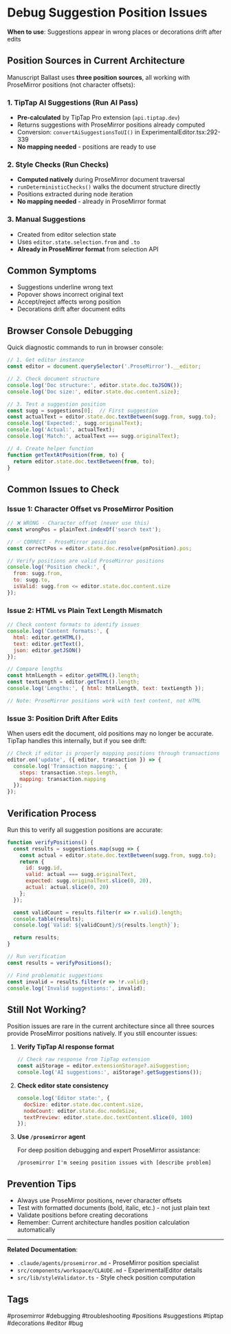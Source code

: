 # Debug Suggestion Position Issues

**When to use**: Suggestions appear in wrong places or decorations drift after edits

## Position Sources in Current Architecture

Manuscript Ballast uses **three position sources**, all working with ProseMirror positions (not character offsets):

### 1. TipTap AI Suggestions (Run AI Pass)
- **Pre-calculated** by TipTap Pro extension (`api.tiptap.dev`)
- Returns suggestions with ProseMirror positions already computed
- Conversion: `convertAiSuggestionsToUI()` in ExperimentalEditor.tsx:292-339
- **No mapping needed** - positions are ready to use

### 2. Style Checks (Run Checks)
- **Computed natively** during ProseMirror document traversal
- `runDeterministicChecks()` walks the document structure directly
- Positions extracted during node iteration
- **No mapping needed** - already in ProseMirror format

### 3. Manual Suggestions
- Created from editor selection state
- Uses `editor.state.selection.from` and `.to`
- **Already in ProseMirror format** from selection API

## Common Symptoms

- Suggestions underline wrong text
- Popover shows incorrect original text
- Accept/reject affects wrong position
- Decorations drift after document edits

## Browser Console Debugging

Quick diagnostic commands to run in browser console:

```javascript
// 1. Get editor instance
const editor = document.querySelector('.ProseMirror').__editor;

// 2. Check document structure
console.log('Doc structure:', editor.state.doc.toJSON());
console.log('Doc size:', editor.state.doc.content.size);

// 3. Test a suggestion position
const sugg = suggestions[0];  // First suggestion
const actualText = editor.state.doc.textBetween(sugg.from, sugg.to);
console.log('Expected:', sugg.originalText);
console.log('Actual:', actualText);
console.log('Match:', actualText === sugg.originalText);

// 4. Create helper function
function getTextAtPosition(from, to) {
  return editor.state.doc.textBetween(from, to);
}
```

## Common Issues to Check

### Issue 1: Character Offset vs ProseMirror Position

```javascript
// ❌ WRONG - Character offset (never use this)
const wrongPos = plainText.indexOf('search text');

// ✅ CORRECT - ProseMirror position
const correctPos = editor.state.doc.resolve(pmPosition).pos;

// Verify positions are valid ProseMirror positions
console.log('Position check:', {
  from: sugg.from,
  to: sugg.to,
  isValid: sugg.from <= editor.state.doc.content.size
});
```

### Issue 2: HTML vs Plain Text Length Mismatch

```javascript
// Check content formats to identify issues
console.log('Content formats:', {
  html: editor.getHTML(),
  text: editor.getText(),
  json: editor.getJSON()
});

// Compare lengths
const htmlLength = editor.getHTML().length;
const textLength = editor.getText().length;
console.log('Lengths:', { html: htmlLength, text: textLength });

// Note: ProseMirror positions work with text content, not HTML
```

### Issue 3: Position Drift After Edits

When users edit the document, old positions may no longer be accurate. TipTap handles this internally, but if you see drift:

```javascript
// Check if editor is properly mapping positions through transactions
editor.on('update', ({ editor, transaction }) => {
  console.log('Transaction mapping:', {
    steps: transaction.steps.length,
    mapping: transaction.mapping
  });
});
```

## Verification Process

Run this to verify all suggestion positions are accurate:

```javascript
function verifyPositions() {
  const results = suggestions.map(sugg => {
    const actual = editor.state.doc.textBetween(sugg.from, sugg.to);
    return {
      id: sugg.id,
      valid: actual === sugg.originalText,
      expected: sugg.originalText.slice(0, 20),
      actual: actual.slice(0, 20)
    };
  });

  const validCount = results.filter(r => r.valid).length;
  console.table(results);
  console.log(`Valid: ${validCount}/${results.length}`);

  return results;
}

// Run verification
const results = verifyPositions();

// Find problematic suggestions
const invalid = results.filter(r => !r.valid);
console.log('Invalid suggestions:', invalid);
```

## Still Not Working?

Position issues are rare in the current architecture since all three sources provide ProseMirror positions natively. If you still encounter issues:

1. **Verify TipTap AI response format**
   ```javascript
   // Check raw response from TipTap extension
   const aiStorage = editor.extensionStorage?.aiSuggestion;
   console.log('AI suggestions:', aiStorage?.getSuggestions());
   ```

2. **Check editor state consistency**
   ```javascript
   console.log('Editor state:', {
     docSize: editor.state.doc.content.size,
     nodeCount: editor.state.doc.nodeSize,
     textPreview: editor.state.doc.textContent.slice(0, 100)
   });
   ```

3. **Use `/prosemirror` agent**

   For deep position debugging and expert ProseMirror assistance:
   ```
   /prosemirror I'm seeing position issues with [describe problem]
   ```

## Prevention Tips

- Always use ProseMirror positions, never character offsets
- Test with formatted documents (bold, italic, etc.) - not just plain text
- Validate positions before creating decorations
- Remember: Current architecture handles position calculation automatically

---

**Related Documentation**:
- `.claude/agents/prosemirror.md` - ProseMirror position specialist
- `src/components/workspace/CLAUDE.md` - ExperimentalEditor details
- `src/lib/styleValidator.ts` - Style check position computation

## Tags
#prosemirror #debugging #troubleshooting #positions #suggestions #tiptap #decorations #editor #bug

